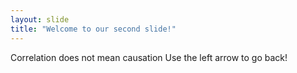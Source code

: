 ```yaml
---
layout: slide
title: "Welcome to our second slide!"
---
```

Correlation does not mean causation
Use the left arrow to go back!
